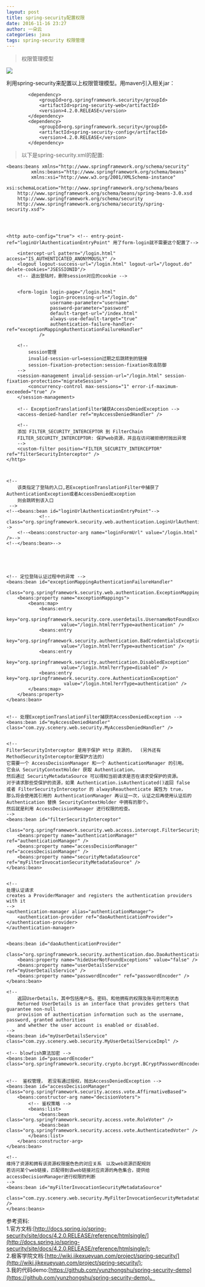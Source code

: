 ```yaml
---
layout: post
title: spring-security配置权限
date: 2016-11-16 23:27
author: 一朵云
categories: java
tags: spring-security 权限管理
---
```

>权限管理模型  

<img src="/images/authority.png">  

利用spring-security来配置以上权限管理模型。用maven引入相关jar：  
    
            <dependency>
                <groupId>org.springframework.security</groupId>
                <artifactId>spring-security-web</artifactId>
                <version>4.2.0.RELEASE</version>
            </dependency>
            <dependency>
                <groupId>org.springframework.security</groupId>
                <artifactId>spring-security-config</artifactId>
                <version>4.2.0.RELEASE</version>
            </dependency>
 
>以下是spring-security.xml的配置:  
    
    <beans:beans xmlns="http://www.springframework.org/schema/security"
             xmlns:beans="http://www.springframework.org/schema/beans"
             xmlns:xsi="http://www.w3.org/2001/XMLSchema-instance"
             xsi:schemaLocation="http://www.springframework.org/schema/beans
		http://www.springframework.org/schema/beans/spring-beans-3.0.xsd
		http://www.springframework.org/schema/security
		http://www.springframework.org/schema/security/spring-security.xsd">




    <http auto-config="true"> <!-- entry-point-ref="loginUrlAuthenticationEntryPoint" 用了form-login就不需要这个配置了-->

        <intercept-url pattern="/login.html" access="IS_AUTHENTICATED_ANONYMOUSLY" />
        <logout logout-success-url="/login.html" logout-url="/logout.do"  delete-cookies="JSESSIONID"/>
        <!-- 退出登陆时，删除session对应的cookie -->


        <form-login login-page="/login.html"
                    login-processing-url="/login.do"
                    username-parameter="username"
                    password-parameter="password"
                    default-target-url="/index.html"
                    always-use-default-target="true"
                    authentication-failure-handler-ref="exceptionMappingAuthenticationFailureHandler"
                />

        <!--
            session管理
            invalid-session-url=session过期之后跳转到的链接
            session-fixation-protection:session-fixation攻击防御
        -->
        <session-management invalid-session-url="/login.html" session-fixation-protection="migrateSession">
            <concurrency-control max-sessions="1" error-if-maximum-exceeded="true" />
        </session-management>

        <!-- ExceptionTranslationFilter捕获AccessDeniedException -->
        <access-denied-handler ref="myAccessDeniedHandler" />

        <!--
        添加 FILTER_SECURITY_INTERCEPTOR 到 FilterChain
        FILTER_SECURITY_INTERCEPTOR: 保护web资源，并且在访问被拒绝时抛出异常　
        -->
        <custom-filter position="FILTER_SECURITY_INTERCEPTOR" ref="filterSecurityInterceptor" />
    </http>



    <!--
        该类指定了登陆的入口,若ExceptionTranslationFilter中捕获了AuthenticationException或者AccessDeniedException
        则会跳转到该入口
     -->
    <!--<beans:bean id="loginUrlAuthenticationEntryPoint"-->
                <!--class="org.springframework.security.web.authentication.LoginUrlAuthenticationEntryPoint">-->
        <!--<beans:constructor-arg name="loginFormUrl" value="/login.html" />-->
    <!--</beans:bean>-->





    <!-- 定位登陆认证过程中的异常 -->
    <beans:bean id="exceptionMappingAuthenticationFailureHandler"
            class="org.springframework.security.web.authentication.ExceptionMappingAuthenticationFailureHandler">
        <beans:property name="exceptionMappings">
            <beans:map>
                <beans:entry
                        key="org.springframework.security.core.userdetails.UsernameNotFoundException"
                        value="/login.html?errType=authentication" />
                <beans:entry
                        key="org.springframework.security.authentication.BadCredentialsException"
                        value="/login.html?errType=authentication" />
                <beans:entry
                        key="org.springframework.security.authentication.DisabledException"
                        value="/login.html?errType=disabled" />
                <beans:entry key="org.springframework.security.core.AuthenticationException"
                         value="/login.html?errType=authentication" />
            </beans:map>
        </beans:property>
    </beans:bean>


    <!-- 处理ExceptionTranslationFilter捕获的AccessDeniedException -->
    <beans:bean id="myAccessDeniedHandler" class="com.zyy.scenery.web.security.MyAccessDeniedHandler" />


    <!--
    FilterSecurityInterceptor 是用于保护 Http 资源的，  (另外还有MethodSecurityInterceptor是保护方法的)
    它需要一个 AccessDecisionManager 和一个 AuthenticationManager 的引用。
    它会从 SecurityContextHolder 获取 Authentication，
    然后通过 SecurityMetadataSource 可以得知当前请求是否在请求受保护的资源。
    对于请求那些受保护的资源，如果 Authentication.isAuthenticated()返回 false
    或者 FilterSecurityInterceptor 的 alwaysReauthenticate 属性为 true，
    那么将会使用其引用的 AuthenticationManager 再认证一次，认证之后再使用认证后的 Authentication 替换 SecurityContextHolder 中拥有的那个。
    然后就是利用 AccessDecisionManager 进行权限的检查。
    -->
    <beans:bean id="filterSecurityInterceptor"
            class="org.springframework.security.web.access.intercept.FilterSecurityInterceptor">
        <beans:property name="authenticationManager" ref="authenticationManager" />
        <beans:property name="accessDecisionManager" ref="accessDecisionManager" />
        <beans:property name="securityMetadataSource" ref="myFilterInvocationSecurityMetadataSource" />
    </beans:bean>


    <!--
    处理认证请求
    creates a ProviderManager and registers the authentication providers with it
    -->
    <authentication-manager alias="authenticationManager">
        <authentication-provider ref="daoAuthenticationProvider"></authentication-provider>
    </authentication-manager>


    <beans:bean id="daoAuthenticationProvider"
            class="org.springframework.security.authentication.dao.DaoAuthenticationProvider">
        <beans:property name="hideUserNotFoundExceptions" value="false" />
        <beans:property name="userDetailsService" ref="myUserDetailsService" />
        <beans:property name="passwordEncoder" ref="passwordEncoder" />
    </beans:bean>

    <!--
        返回UserDetails，其中包括用户名、密码、和他拥有的权限及账号的可用状态
        Returned UserDetails is an interface that provides getters that guarantee non-null
        provision of authentication information such as the username, password, granted authorities
        and whether the user account is enabled or disabled.
    -->
    <beans:bean id="myUserDetailsService" class="com.zyy.scenery.web.security.MyUserDetailServiceImpl" />

    <!-- blowfish算法加密 -->
    <beans:bean id="passwordEncoder" class="org.springframework.security.crypto.bcrypt.BCryptPasswordEncoder"/>


    <!--  鉴权管理，　若没有通过授权，抛出AccessDeniedException -->
    <beans:bean id="accessDecisionManager" class="org.springframework.security.access.vote.AffirmativeBased">
        <beans:constructor-arg name="decisionVoters">
            <!-- 鉴权策略 -->
            <beans:list>
                <beans:bean class="org.springframework.security.access.vote.RoleVoter" />
                <beans:bean class="org.springframework.security.access.vote.AuthenticatedVoter" />
            </beans:list>
        </beans:constructor-arg>
    </beans:bean>

    <!--
    维持了资源和拥有该资源权限据色色的对应关系　以及web资源匹配规则
    若访问某个web链接，匹配得到该web链接对应资源的角色集合，提供给accessDecisionManager进行权限的判断
    -->
    <beans:bean id="myFilterInvocationSecurityMetadataSource"
            class="com.zyy.scenery.web.security.MyFilterInvocationSecurityMetadataSource" />
    </beans:beans>


参考资料:  
1.官方文档:[http://docs.spring.io/spring-security/site/docs/4.2.0.RELEASE/reference/htmlsingle/](http://docs.spring.io/spring-security/site/docs/4.2.0.RELEASE/reference/htmlsingle/);  
2.极客学院文档:[http://wiki.jikexueyuan.com/project/spring-security/](http://wiki.jikexueyuan.com/project/spring-security/);  
3.我的代码demo:[https://github.com/yunzhongshu/spring-security-demo](https://github.com/yunzhongshu/spring-security-demo)。  


